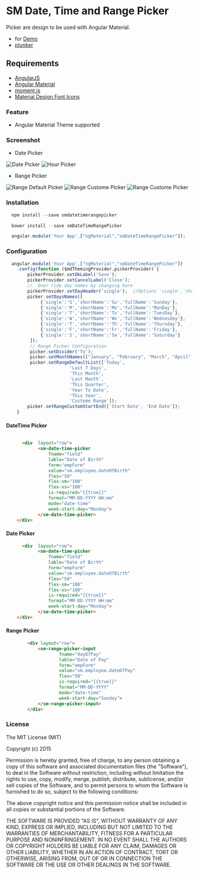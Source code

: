 # SM Date, Time and Range Picker

Picker are design to be used with Angular Material.

- for [Demo](http://mominsamir.github.io/smDateTimeRangePicker/)
- [plunker](http://plnkr.co/edit/2ePb5nf8vH71iH5byP7q?p=preview)

## Requirements

- [AngularJS](https://angularjs.org/)
- [Angular Material](https://material.angularjs.org/)
- [moment.js](http://momentjs.com/)
- [Material Design Font Icons](http://google.github.io/material-design-icons/#icon-font-for-the-web)

### Feature

- Angular Material Theme supported

### Screenshot

- Date Picker

![Date Picker](https://raw.githubusercontent.com/mominsamir/date-time-picker/master/app/images/date-picker-1.png "Date Picker") ![Hour Picker](https://raw.githubusercontent.com/mominsamir/date-time-picker/master/app/images/date-picker-2.png "Date Picker")

- Range Picker

![Range Default Picker](https://raw.githubusercontent.com/mominsamir/date-time-picker/master/app/images/range-picker-1.png "Range Picker") ![Range Custome Picker](https://raw.githubusercontent.com/mominsamir/date-time-picker/master/app/images/range-picker-2.png "Range Picker") ![Range Custome Picker](https://raw.githubusercontent.com/mominsamir/date-time-picker/master/app/images/range-picker-3.png "Range Picker")

### Installation

```javascript
  npm install --save smdatetimerangepicker
```

```javascript
  bower install --save smDateTimeRangePicker
```

```javascript
  angular.module('Your App',["ngMaterial","smDateTimeRangePicker"]);
```

### Configuration

```javascript
  angular.module('Your App',["ngMaterial","smDateTimeRangePicker"])
    .config(function ($mdThemingProvider,pickerProvider) {
        pickerProvider.setOkLabel('Save');    
        pickerProvider.setCancelLabel('Close');    
        //  Over ride day names by changing here
        pickerProvider.setDayHeader('single');  //Options 'single','shortName', 'fullName'
        picker.setDaysNames([
             {'single':'S','shortName':'Su','fullName':'Sunday'},
             {'single':'M','shortName':'Mo','fullName':'MonDay'},
             {'single':'T','shortName':'Tu','fullName':'TuesDay'},
             {'single':'W','shortName':'We','fullName':'Wednesday'},
             {'single':'T','shortName':'Th','fullName':'Thursday'},
             {'single':'F','shortName':'Fr','fullName':'Friday'},
             {'single':'S','shortName':'Sa','fullName':'Saturday'}
         ]);
         // Range Picker Configuration
         picker.setDivider('To');
         picker.setMonthNames(["January", "February", "March", "April", "May", "June", "July", "August", "September", "October", "November", "December"]);
         picker.setRangeDefaultList(['Today',
                        'Last 7 Days',
                        'This Month',
                        'Last Month',
                        'This Quarter',
                        'Year To Date',
                        'This Year',
                        'Custome Range']);
        picker.setRangeCustomStartEnd(['Start Date', 'End Date']);      
    }
```

#### DateTime Picker

```html

      <div  layout="row">
            <sm-date-time-picker
                fname="field"
                lable="Date of Birth"
                form="empForm"
                value="vm.employee.dateOfBirth"
                flex="50"
                flex-sm="100"
                flex-xs="100"                          
                is-required="{{true}}"
                format="MM-DD-YYYY HH:mm"
                mode="date-time"
                week-start-day="Monday">
            </sm-date-time-picker>
    </div>
```

#### Date Picker

```html
      <div  layout="row">
            <sm-date-time-picker
                fname="field"
                lable="Date of Birth"
                form="empForm"
                value="vm.employee.dateOfBirth"
                flex="50"
                flex-sm="100"
                flex-xs="100"                          
                is-required="{{true}}"
                format="MM-DD-YYYY HH:mm"
                week-start-day="Monday">
            </sm-date-time-picker>
    </div>
```

#### Range Picker

```html
        <div layout="row">
            <sm-range-picker-input
                    fname="dayOfPay"
                    lable="Date of Pay"
                    form="empForm"
                    value="vm.employee.dateOfPay"
                    flex="50"                         
                    is-required="{{true}}"
                    format="MM-DD-YYYY"
                    mode="date-time"
                    week-start-day="Sunday">
            </sm-range-picker-input>
        </div>
```

### License

The MIT License (MIT)

Copyright (c) 2015

Permission is hereby granted, free of charge, to any person obtaining a copy of this software and associated documentation files (the "Software"), to deal in the Software without restriction, including without limitation the rights to use, copy, modify, merge, publish, distribute, sublicense, and/or sell copies of the Software, and to permit persons to whom the Software is furnished to do so, subject to the following conditions:

The above copyright notice and this permission notice shall be included in all copies or substantial portions of the Software.

THE SOFTWARE IS PROVIDED "AS IS", WITHOUT WARRANTY OF ANY KIND, EXPRESS OR IMPLIED, INCLUDING BUT NOT LIMITED TO THE WARRANTIES OF MERCHANTABILITY, FITNESS FOR A PARTICULAR PURPOSE AND NONINFRINGEMENT. IN NO EVENT SHALL THE AUTHORS OR COPYRIGHT HOLDERS BE LIABLE FOR ANY CLAIM, DAMAGES OR OTHER LIABILITY, WHETHER IN AN ACTION OF CONTRACT, TORT OR OTHERWISE, ARISING FROM, OUT OF OR IN CONNECTION THE SOFTWARE OR THE USE OR OTHER DEALINGS IN THE SOFTWARE.
